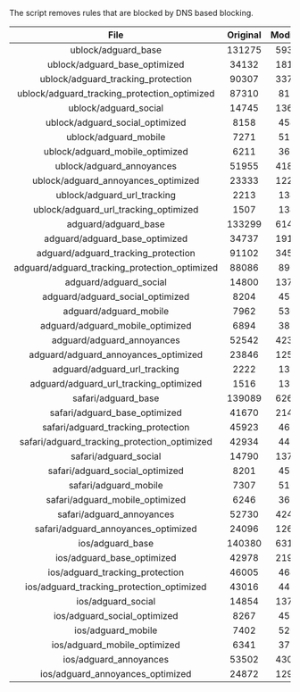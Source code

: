 The script removes rules that are blocked by DNS based blocking.


| File | Original | Modified |
|:----:|:-----:|:-----:|
| ublock/adguard_base | 131275 | 59336 |
| ublock/adguard_base_optimized | 34132 | 18122 |
| ublock/adguard_tracking_protection | 90307 | 33765 |
| ublock/adguard_tracking_protection_optimized | 87310 | 8182 |
| ublock/adguard_social | 14745 | 13675 |
| ublock/adguard_social_optimized | 8158 | 4543 |
| ublock/adguard_mobile | 7271 | 5119 |
| ublock/adguard_mobile_optimized | 6211 | 3658 |
| ublock/adguard_annoyances | 51955 | 41820 |
| ublock/adguard_annoyances_optimized | 23333 | 12299 |
| ublock/adguard_url_tracking | 2213 | 1349 |
| ublock/adguard_url_tracking_optimized | 1507 | 1346 |
| adguard/adguard_base | 133299 | 61404 |
| adguard/adguard_base_optimized | 34737 | 19156 |
| adguard/adguard_tracking_protection | 91102 | 34502 |
| adguard/adguard_tracking_protection_optimized | 88086 | 8903 |
| adguard/adguard_social | 14800 | 13735 |
| adguard/adguard_social_optimized | 8204 | 4589 |
| adguard/adguard_mobile | 7962 | 5302 |
| adguard/adguard_mobile_optimized | 6894 | 3834 |
| adguard/adguard_annoyances | 52542 | 42328 |
| adguard/adguard_annoyances_optimized | 23846 | 12578 |
| adguard/adguard_url_tracking | 2222 | 1357 |
| adguard/adguard_url_tracking_optimized | 1516 | 1354 |
| safari/adguard_base | 139089 | 62624 |
| safari/adguard_base_optimized | 41670 | 21431 |
| safari/adguard_tracking_protection | 45923 | 4635 |
| safari/adguard_tracking_protection_optimized | 42934 | 4485 |
| safari/adguard_social | 14790 | 13719 |
| safari/adguard_social_optimized | 8201 | 4576 |
| safari/adguard_mobile | 7307 | 5160 |
| safari/adguard_mobile_optimized | 6246 | 3693 |
| safari/adguard_annoyances | 52730 | 42433 |
| safari/adguard_annoyances_optimized | 24096 | 12660 |
| ios/adguard_base | 140380 | 63130 |
| ios/adguard_base_optimized | 42978 | 21934 |
| ios/adguard_tracking_protection | 46005 | 4643 |
| ios/adguard_tracking_protection_optimized | 43016 | 4493 |
| ios/adguard_social | 14854 | 13757 |
| ios/adguard_social_optimized | 8267 | 4596 |
| ios/adguard_mobile | 7402 | 5204 |
| ios/adguard_mobile_optimized | 6341 | 3734 |
| ios/adguard_annoyances | 53502 | 43094 |
| ios/adguard_annoyances_optimized | 24872 | 12982 |
